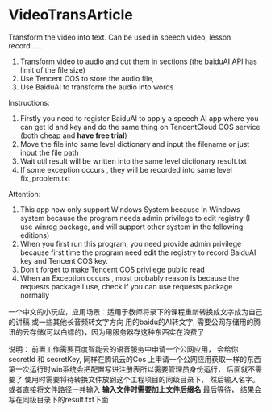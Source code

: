 # VideoTransArticle
Transform the video into text. Can be used in speech video, lesson record......
1. Transform video to audio and cut them in sections (the baiduAI API has limit of the file size)
2. Use Tencent COS to store the audio file,
3. Use BaiduAI to transform the audio into words

Instructions:
1. Firstly you need to register BaiduAI to apply a speech AI app where you can get id and key and do the same thing on TencentCloud COS service (both cheap and **have free trial**) 
2. Move the file into same level dictionary and input the filename or just input the file path
3. Wait util result will be written into the same level dictionary result.txt
4. If some exception occurs , they will be recorded into same level fix_problem.txt

Attention:
1.  This app now only support Windows System because In Windows system because the program needs admin privilege to edit registry (I use winreg package, and will support other system in the following editions)
2. When you first run this program, you need provide admin privilege because first time the program need edit the registry to record BaiduAI key and Tencent COS key.
3. Don't forget to make Tencent COS privilege public read
4. When an Exception occurs , most probably reason is because the requests package I use, check if you can use requests package normally


一个中文的小玩应，应用场景：适用于教师将录下的课程重新转换成文字成为自己的讲稿 或一些其他长音频转文字方向
用的baidu的AI转文字, 需要公网存储用的腾讯的云存储(可以白嫖的)，因为用服务器存这种东西实在浪费了

说明： 前置工作需要百度智能云的语音服务中申请一个公网应用， 会给你secretId 和 secretKey, 同样在腾讯云的Cos 上申请一个公网应用获取一样的东西
第一次运行时win系统会把配置写进注册表所以需要管理员身份运行， 后面就不需要了
使用时需要将待转换文件放到这个工程项目的同级目录下， 然后输入名字。或者直接将文件路径一并输入 **输入文件时需要加上文件后缀名**
最后等待， 结果会写在同级目录下的result.txt下面

